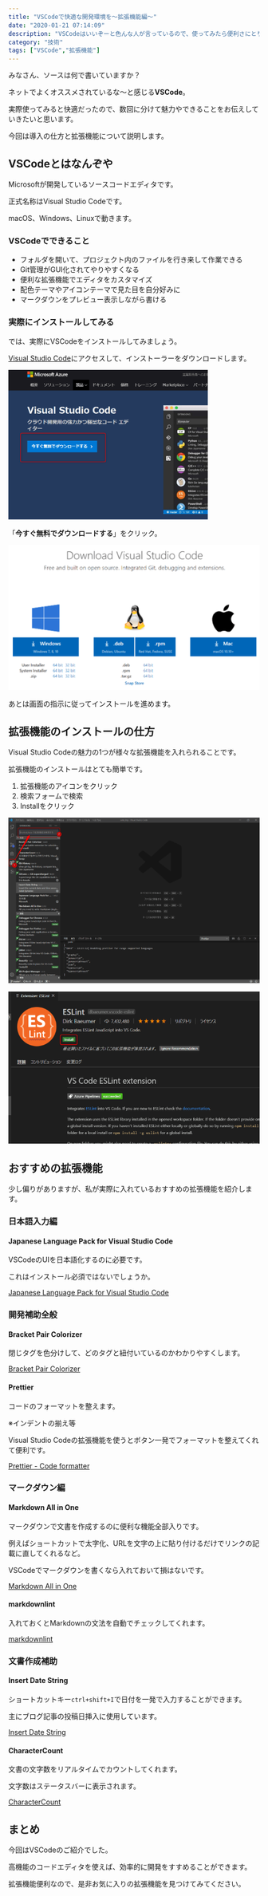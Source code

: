```yaml
---
title: "VSCodeで快適な開発環境を～拡張機能編～"
date: "2020-01-21 07:14:09"
description: "VSCodeはいいぞーと色んな人が言っているので、使ってみたら便利さにとりこになってしまいました。数回に分けて、「VSCodeでできること」をお届けします。今回は導入の仕方と拡張機能について説明します。"
category: "技術"
tags: ["VSCode","拡張機能"]
---
```


みなさん、ソースは何で書いていますか？

ネットでよくオススメされているな～と感じる**VSCode**。

実際使ってみると快適だったので、数回に分けて魅力やできることをお伝えしていきたいと思います。

今回は導入の仕方と拡張機能について説明します。

## VSCodeとはなんぞや

Microsoftが開発しているソースコードエディタです。

正式名称はVisual Studio Codeです。

macOS、Windows、Linuxで動きます。

### VSCodeでできること

- フォルダを開いて、プロジェクト内のファイルを行き来して作業できる
- Git管理がGUI化されてやりやすくなる
- 便利な拡張機能でエディタをカスタマイズ
- 配色テーマやアイコンテーマで見た目を自分好みに
- マークダウンをプレビュー表示しながら書ける

### 実際にインストールしてみる

では、実際にVSCodeをインストールしてみましょう。

[Visual Studio Code](https://azure.microsoft.com/ja-jp/products/visual-studio-code/)にアクセスして、インストーラーをダウンロードします。

![VSCodeのインストール手順・ダウンロード1](./img/2020-01-21/vscode_install1.png "VSCode_Install1")

「**今すぐ無料でダウンロードする**」をクリック。

![VSCodeのインストール手順・ダウンロード2](img/2020-01-21/vscode_install2.png "VSCode_Install2")

あとは画面の指示に従ってインストールを進めます。

## 拡張機能のインストールの仕方

Visual Studio Codeの魅力の1つが様々な拡張機能を入れられることです。

拡張機能のインストールはとても簡単です。

1. 拡張機能のアイコンをクリック
2. 検索フォームで検索
3. Installをクリック

![VSCode拡張機能のインストール1](./img/2020-01-21/vscode_extension1.png "vscode_extension1")

![VSCode拡張機能のインストール2](./img/2020-01-21/vscode_extension2.png "vscode_extension2")

## おすすめの拡張機能

少し偏りがありますが、私が実際に入れているおすすめの拡張機能を紹介します。

### 日本語入力編

#### Japanese Language Pack for Visual Studio Code

VSCodeのUIを日本語化するのに必要です。

これはインストール必須ではないでしょうか。

[Japanese Language Pack for Visual Studio Code](https://marketplace.visualstudio.com/items?itemName=MS-CEINTL.vscode-language-pack-ja)

### 開発補助全般

#### Bracket Pair Colorizer

閉じタグを色分けして、どのタグと紐付いているのかわかりやすくします。

[Bracket Pair Colorizer](https://marketplace.visualstudio.com/items?itemName=CoenraadS.bracket-pair-colorizer)

#### Prettier

コードのフォーマットを整えます。

※インデントの揃え等

Visual Studio Codeの拡張機能を使うとボタン一発でフォーマットを整えてくれて便利です。

[Prettier - Code formatter](https://marketplace.visualstudio.com/items?itemName=esbenp.prettier-vscode)

### マークダウン編

#### Markdown All in One

マークダウンで文書を作成するのに便利な機能全部入りです。

例えばショートカットで太字化、URLを文字の上に貼り付けるだけでリンクの記載に直してくれるなど。

VSCodeでマークダウンを書くなら入れておいて損はないです。

[Markdown All in One](https://marketplace.visualstudio.com/items?itemName=yzhang.markdown-all-in-one)

#### markdownlint

入れておくとMarkdownの文法を自動でチェックしてくれます。

[markdownlint](https://marketplace.visualstudio.com/items?itemName=DavidAnson.vscode-markdownlint)

### 文書作成補助

#### Insert Date String

ショートカットキー`ctrl+shift+I`で日付を一発で入力することができます。

主にブログ記事の投稿日挿入に使用しています。

[Insert Date String](https://marketplace.visualstudio.com/items?itemName=jsynowiec.vscode-insertdatestring)

#### CharacterCount

文書の文字数をリアルタイムでカウントしてくれます。

文字数はステータスバーに表示されます。

[CharacterCount](https://marketplace.visualstudio.com/items?itemName=8amjp.charactercount)

## まとめ

今回はVSCodeのご紹介でした。

高機能のコードエディタを使えば、効率的に開発をすすめることができます。

拡張機能便利なので、是非お気に入りの拡張機能を見つけてみてください。

